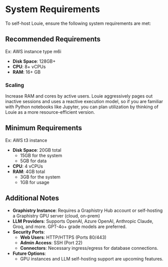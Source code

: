# System Requirements

To self-host Louie, ensure the following system requirements are met:

## Recommended Requirements

Ex: AWS instance type m6i

- **Disk Space**: 128GB+
- **CPU**: 8+ vCPUs
- **RAM**: 16+ GB

### Scaling

Increase RAM and cores by active users. Louie aggressively pages out inactive sessions and uses a reactive execution model, so if you are familiar with Python notebooks like Jupyter, you can plan utilization by thinking of Louie as a more resource-efficient version.

## Minimum Requirements

Ex: AWS t3 instance

- **Disk Space**: 20GB total
  - 15GB for the system
  - 5GB for data
- **CPU**: 4 vCPUs
- **RAM**: 4GB total
  - 3GB for the system
  - 1GB for usage

## Additional Notes

- **Graphistry Instance**: Requires a Graphistry Hub account or self-hosting a Graphistry GPU server (cloud, on-prem)
- **LLM Providers**: Supports OpenAI, Azure OpenAI, Anthropic Claude, Groq, and more. GPT-4o+ grade models are preferred.
- **Security Ports**:
  - **Web Users**: HTTP/HTTPS (Ports 80/443)
  - **Admin Access**: SSH (Port 22)
  - **Connectors**: Necessary ingress/egress for database connections.
- **Future Options**:
  - GPU instances and LLM self-hosting support are upcoming features.
